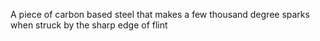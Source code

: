 A piece of carbon based steel that makes a few thousand degree sparks when struck by the sharp edge of flint